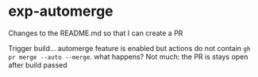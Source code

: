 # exp-automerge

Changes to the README.md so that I can create a PR

Trigger build... automerge feature is enabled but actions do not contain `gh pr merge --auto --merge`. what happens? Not much: the PR is stays open after build passed